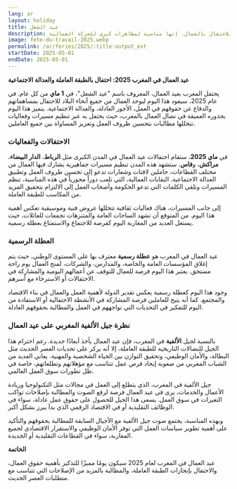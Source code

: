 ```yaml
---
lang: ar
layout: holiday
title: عيد الشغل
description: يوم العمال العالمي، أو يوم العمال، الآن عيد الشغل، هو عطلة دولية سنوية للاحتفال بالعمال. إنها مناسبة لمظاهرات كبرى للحركة العمالية.
image: fete-du-travail-2025.webp
permalink: /ar/feries/2025/:title:output_ext
startDate: 2025-05-01
endDate: 2025-05-01
---
```

**عيد العمال في المغرب 2025: احتفال بالطبقة العاملة والعدالة الاجتماعية**

يحتفل المغرب بعيد العمال، المعروف باسم "عيد الشغل"، في **1 ماي** من كل عام. في عام 2025، سيعود هذا اليوم ليوحد العمال من جميع أنحاء البلاد للاحتفال بمساهماتهم والدفاع عن حقوقهم في العمل، الأجور العادلة، والعدالة الاجتماعية. يتميز هذا اليوم بجذوره العميقة في نضال العمال بالمغرب، حيث يحتفل به عبر تنظيم مسيرات وفعاليات تتخللها مطالبات بتحسين ظروف العمل وتعزيز المساواة بين جميع العاملين.

### الاحتفالات والفعاليات

في **ماي 2025**، ستقام احتفالات عيد العمال في المدن الكبرى مثل **الرباط**، **الدار البيضاء**، **مراكش**، و**فاس**. ستشهد هذه المدن تنظيم مسيرات جماهيرية يشارك فيها العمال من مختلف القطاعات، حاملين لافتات وشعارات تدعو إلى تحسين ظروف العمل وتطبيق العدالة الاجتماعية. النقابات العمالية، التي تلعب دوراً محورياً في هذه المناسبة، تنظم المسيرات وتلقي الكلمات التي تدعو الحكومة وأصحاب العمل إلى الالتزام بتحقيق المزيد من المكاسب للطبقة العاملة.

إلى جانب المسيرات، هناك فعاليات ثقافية تتخللها عروض فنية وموسيقية تعكس أهمية هذا اليوم. من المتوقع أن تشهد الساحات العامة والمتنزهات تجمعات للعائلات، حيث يستغل العديد من المغاربة اليوم كفرصة للاجتماع والاستمتاع بعطلة رسمية.

### العطلة الرسمية

عيد العمال في المغرب هو **عطلة رسمية** معترف بها على المستوى الوطني، حيث يتم إغلاق المؤسسات العامة والخاصة، والمدارس، والشركات، لمنح العمال يوم راحة مستحق. يعتبر هذا اليوم فرصة للعمال للتوقف عن أعمالهم اليومية والمشاركة في الاحتفالات أو الاسترخاء مع أسرهم.

وجود هذا اليوم كعطلة رسمية يعكس تقدير الدولة لأهمية العمل والعمال في بناء الاقتصاد والمجتمع. كما أنه يتيح للعاملين فرصة المشاركة في الأنشطة الاحتفالية أو الاستفادة من اليوم للتفكير في التحديات التي تواجههم في العمل والمطالبة بحقوقهم العادلة.

### نظرة جيل الألفية المغربي على عيد العمال

بالنسبة لجيل **الألفية** في المغرب، فإن عيد العمال يأخذ أبعادًا جديدة. رغم احترام هذا الجيل للنضالات التاريخية للطبقة العاملة، إلا أنه يركز على تحديات العصر الحديث مثل البطالة، والأمان الوظيفي، وتحقيق التوازن بين الحياة الشخصية والمهنية. يعاني العديد من الشباب المغربي من صعوبة إيجاد فرص عمل تتناسب مع مؤهلاتهم وتطلعاتهم، خاصة في ظل تطورات سوق العمل العالمي.

جيل الألفية في المغرب، الذي يتطلع إلى العمل في مجالات مثل التكنولوجيا وريادة الأعمال والخدمات، يرى في عيد العمال فرصة لرفع الصوت والمطالبة بإصلاحات تواكب التغيرات في سوق العمل. يسعى هذا الجيل للحصول على حقوق عمل عادلة، سواء في الوظائف التقليدية أو في الاقتصاد الرقمي الذي بدأ يبرز بشكل أكبر.

وبهذه المناسبة، يجتمع صوت جيل الألفية مع الأجيال السابقة للمطالبة بحقوقهم والتأكيد على أهمية تطوير سياسات العمل التي توفر الأمان الوظيفي والاستقرار الاقتصادي لجميع المغاربة، سواء في القطاعات التقليدية أو الجديدة.

**الخاتمة**

عيد العمال في المغرب لعام 2025 سيكون يومًا مميزًا للتذكير بأهمية حقوق العمال، والاحتفال بإنجازات الطبقة العاملة، والمطالبة بالمزيد من الإصلاحات التي تتناسب مع متطلبات العصر الحديث.